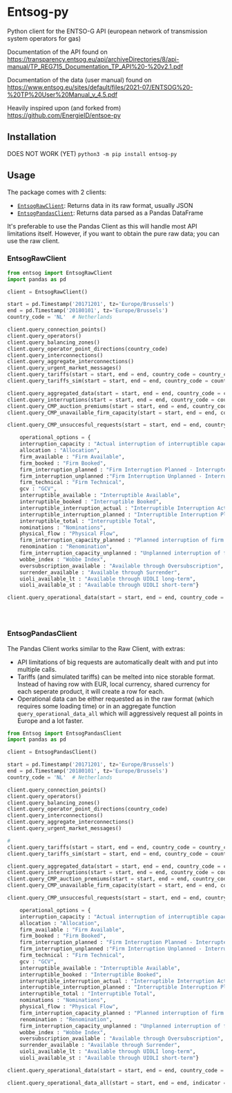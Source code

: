 # Entsog-py
Python client for the ENTSO-G API (european network of transmission system operators for gas)

Documentation of the API found on https://transparency.entsog.eu/api/archiveDirectories/8/api-manual/TP_REG715_Documentation_TP_API%20-%20v2.1.pdf

Documentation of the data (user manual) found on https://www.entsog.eu/sites/default/files/2021-07/ENTSOG%20-%20TP%20User%20Manual_v_4.5.pdf

Heavily inspired upon (and forked from) https://github.com/EnergieID/entsoe-py 

## Installation
DOES NOT WORK (YET)
`python3 -m pip install entsog-py`

## Usage
The package comes with 2 clients:
- [`EntsogRawClient`](#EntsogRawClient): Returns data in its raw format, usually JSON
- [`EntsogPandasClient`](#EntsogPandasClient): Returns data parsed as a Pandas DataFrame

It's preferable to use the Pandas Client as this will handle most API limitations itself. However, if you want to obtain the pure raw data; you can use the raw client.

### <a name="EntsogRawClient"></a>EntsogRawClient
```python
from entsog import EntsogRawClient
import pandas as pd

client = EntsogRawClient()

start = pd.Timestamp('20171201', tz='Europe/Brussels')
end = pd.Timestamp('20180101', tz='Europe/Brussels')
country_code = 'NL'  # Netherlands

client.query_connection_points()
client.query_operators()
client.query_balancing_zones()
client.query_operator_point_directions(country_code)
client.query_interconnections()
client.query_aggregate_interconnections()
client.query_urgent_market_messages()
client.query_tariffs(start = start, end = end, country_code = country_code)
client.query_tariffs_sim(start = start, end = end, country_code = country_code)

client.query_aggregated_data(start = start, end = end, country_code = country_code)
client.query_interruptions(start = start, end = end, country_code = country_code)
client.query_CMP_auction_premiums(start = start, end = end, country_code = country_code)
client.query_CMP_unavailable_firm_capacity(start = start, end = end, country_code = country_code)

client.query_CMP_unsuccesful_requests(start = start, end = end, country_code = country_code)

    operational_options = {   
    interruption_capacity : "Actual interruption of interruptible capacity",
    allocation : "Allocation",
    firm_available : "Firm Available",
    firm_booked : "Firm Booked",
    firm_interruption_planned : "Firm Interruption Planned - Interrupted",
    firm_interruption_unplanned :"Firm Interruption Unplanned - Interrupted",
    firm_technical : "Firm Technical",
    gcv : "GCV",
    interruptible_available : "Interruptible Available",
    interruptible_booked : "Interruptible Booked",
    interruptible_interruption_actual : "Interruptible Interruption Actual – Interrupted",
    interruptible_interruption_planned : "Interruptible Interruption Planned - Interrupted",
    interruptible_total : "Interruptible Total",
    nominations : "Nominations",
    physical_flow : "Physical Flow",
    firm_interruption_capacity_planned : "Planned interruption of firm capacity",
    renomination : "Renomination",
    firm_interruption_capacity_unplanned : "Unplanned interruption of firm capacity",
    wobbe_index : "Wobbe Index",
    oversubscription_available : "Available through Oversubscription",
    surrender_available : "Available through Surrender",
    uioli_available_lt : "Available through UIOLI long-term",
    uioli_available_st : "Available through UIOLI short-term"}

client.query_operational_data(start = start, end = end, country_code = country_code, indicator = ['renomination', 'physical_flow'])





```

### <a name="EntsogPandasClient"></a>EntsogPandasClient
The Pandas Client works similar to the Raw Client, with extras:
- API limitations of big requests are automatically dealt with and put into multiple calls.
- Tariffs (and simulated tariffs) can be melted into nice storable format. Instead of having row with EUR, local currency, shared currency for each seperate product, it will create a row for each.
- Operational data can be either requested as in the raw format (which requires some loading time) or in an aggregate function `query_operational_data_all` which will aggressively request all points in Europe and a lot faster.

```python
from Entsog import EntsogPandasClient
import pandas as pd

client = EntsogPandasClient()

start = pd.Timestamp('20171201', tz='Europe/Brussels')
end = pd.Timestamp('20180101', tz='Europe/Brussels')
country_code = 'NL'  # Netherlands

client.query_connection_points()
client.query_operators()
client.query_balancing_zones()
client.query_operator_point_directions(country_code)
client.query_interconnections()
client.query_aggregate_interconnections()
client.query_urgent_market_messages()

# 
client.query_tariffs(start = start, end = end, country_code = country_code, melt = True)
client.query_tariffs_sim(start = start, end = end, country_code = country_code, melt = True)

client.query_aggregated_data(start = start, end = end, country_code = country_code)
client.query_interruptions(start = start, end = end, country_code = country_code)
client.query_CMP_auction_premiums(start = start, end = end, country_code = country_code)
client.query_CMP_unavailable_firm_capacity(start = start, end = end, country_code = country_code)

client.query_CMP_unsuccesful_requests(start = start, end = end, country_code = country_code)

    operational_options = {   
    interruption_capacity : "Actual interruption of interruptible capacity",
    allocation : "Allocation",
    firm_available : "Firm Available",
    firm_booked : "Firm Booked",
    firm_interruption_planned : "Firm Interruption Planned - Interrupted",
    firm_interruption_unplanned :"Firm Interruption Unplanned - Interrupted",
    firm_technical : "Firm Technical",
    gcv : "GCV",
    interruptible_available : "Interruptible Available",
    interruptible_booked : "Interruptible Booked",
    interruptible_interruption_actual : "Interruptible Interruption Actual – Interrupted",
    interruptible_interruption_planned : "Interruptible Interruption Planned - Interrupted",
    interruptible_total : "Interruptible Total",
    nominations : "Nominations",
    physical_flow : "Physical Flow",
    firm_interruption_capacity_planned : "Planned interruption of firm capacity",
    renomination : "Renomination",
    firm_interruption_capacity_unplanned : "Unplanned interruption of firm capacity",
    wobbe_index : "Wobbe Index",
    oversubscription_available : "Available through Oversubscription",
    surrender_available : "Available through Surrender",
    uioli_available_lt : "Available through UIOLI long-term",
    uioli_available_st : "Available through UIOLI short-term"}

client.query_operational_data(start = start, end = end, country_code = country_code, indicator = ['renomination', 'physical_flow'])

client.query_operational_data_all(start = start, end = end, indicator = ['renomination', 'physical_flow'])

```